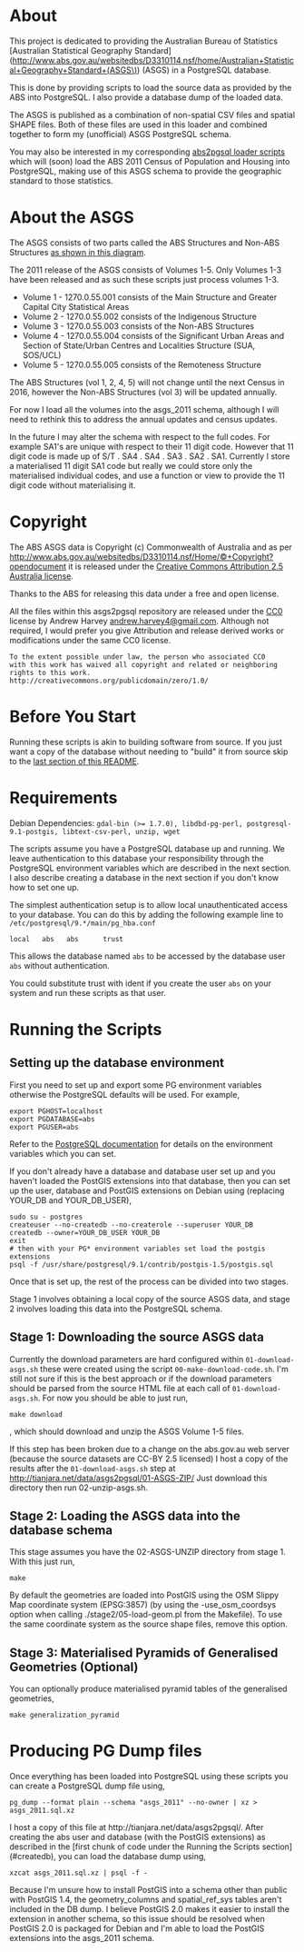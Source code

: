 About
=======
This project is dedicated to providing the Australian Bureau of Statistics
[Australian Statistical Geography Standard](http://www.abs.gov.au/websitedbs/D3310114.nsf/home/Australian+Statistical+Geography+Standard+(ASGS\))
(ASGS) in a PostgreSQL database.

This is done by providing scripts to load the source data as provided by
the ABS into PostgreSQL. I also provide a database dump of the loaded data.

The ASGS is published as a combination of non-spatial CSV files and
spatial SHAPE files. Both of these files are used in this loader and
combined together to form my (unofficial) ASGS PostgreSQL schema.

You may also be interested in my corresponding [abs2pgsql loader scripts](https://github.com/andrewharvey/abs2pgsql)
which will (soon) load the ABS 2011 Census of Population and Housing into
PostgreSQL, making use of this ASGS schema to provide the geographic
standard to those statistics.

About the ASGS
=======
The ASGS consists of two parts called the ABS Structures and Non-ABS
Structures [as shown in this diagram](http://www.abs.gov.au/websitedbs/D3310114.nsf/4a256353001af3ed4b2562bb00121564/c453c497aadde71cca2576d300026a38/$FILE/ASGS%20Structure%20and%20Summary.pdf).

The 2011 release of the ASGS consists of Volumes 1-5. Only Volumes 1-3
have been released and as such these scripts just process volumes 1-3.

* Volume 1 - 1270.0.55.001 consists of the Main Structure and Greater Capital City Statistical Areas
* Volume 2 - 1270.0.55.002 consists of the Indigenous Structure
* Volume 3 - 1270.0.55.003 consists of the Non-ABS Structures
* Volume 4 - 1270.0.55.004 consists of the Significant Urban Areas and Section of State/Urban Centres and Localities Structure (SUA, SOS/UCL)
* Volume 5 - 1270.0.55.005 consists of the Remoteness Structure

The ABS Structures (vol 1, 2, 4, 5) will not change until the next Census
in 2016, however the Non-ABS Structures (vol 3) will be updated annually.

For now I load all the volumes into the asgs_2011 schema, although I will
need to rethink this to address the annual updates and census updates.

In the future I may alter the schema with respect to the full codes. For
example SA1's are unique with respect to their 11 digit code. However
that 11 digit code is made up of S/T . SA4 . SA4 . SA3 . SA2 . SA1.
Currently I store a materialised 11 digit SA1 code but really we could
store only the materialised individual codes, and use a function or view
to provide the 11 digit code without materialising it.

Copyright
=======
The ABS ASGS data is Copyright (c) Commonwealth of Australia and as per 
http://www.abs.gov.au/websitedbs/D3310114.nsf/Home/©+Copyright?opendocument
it is released under the [Creative Commons Attribution 2.5 Australia license](http://creativecommons.org/licenses/by/2.5/au/).

Thanks to the ABS for releasing this data under a free and open license.

All the files within this asgs2pgsql repository are released under the
[CC0](http://creativecommons.org/publicdomain/zero/1.0/) license by
Andrew Harvey <andrew.harvey4@gmail.com>. Although not required, I would prefer
you give Attribution and release derived works or modifications under the same
CC0 license.

    To the extent possible under law, the person who associated CC0
    with this work has waived all copyright and related or neighboring
    rights to this work.
    http://creativecommons.org/publicdomain/zero/1.0/

Before You Start
=======
Running these scripts is akin to building software from source. If you just
want a copy of the database without needing to "build" it from source skip to
the [last section of this README](#prebuilt_dump).

Requirements
=======
Debian Dependencies: `gdal-bin (>= 1.7.0), libdbd-pg-perl,
  postgresql-9.1-postgis, libtext-csv-perl, unzip, wget`

The scripts assume you have a PostgreSQL database up and running. We leave
authentication to this database your responsibility through the PostgreSQL
environment variables which are described in the next section. I also describe
creating a database in the next section if you don't know how to set one up.

The simplest authentication setup is to allow local unauthenticated access to
your database. You can do this by adding the following example line to
`/etc/postgresql/9.*/main/pg_hba.conf`

    local   abs   abs      trust

This allows the database named `abs` to be accessed by the database user `abs`
without authentication.

You could substitute trust with ident if you create the user `abs` on your
system and run these scripts as that user.

Running the Scripts
===================
Setting up the database environment
-------------------------------------
First you need to set up and export some PG environment variables otherwise the
PostgreSQL defaults will be used. For example,

    export PGHOST=localhost
    export PGDATABASE=abs
    export PGUSER=abs

Refer to the [PostgreSQL documentation](http://www.postgresql.org/docs/current/static/libpq-envars.html)
for details on the environment variables which you can set.

If you don't already have a database and database user set up and you haven't
loaded the PostGIS extensions into that database, then you can set up the user,
database and PostGIS extensions on Debian using (replacing YOUR_DB and YOUR_DB_USER),

    sudo su - postgres
    createuser --no-createdb --no-createrole --superuser YOUR_DB
    createdb --owner=YOUR_DB_USER YOUR_DB
    exit
    # then with your PG* environment variables set load the postgis extensions
    psql -f /usr/share/postgresql/9.1/contrib/postgis-1.5/postgis.sql

Once that is set up, the rest of the process can be divided into two stages.

Stage 1 involves obtaining a local copy of the source ASGS data, and stage 2
involves loading this data into the PostgreSQL schema.

Stage 1: Downloading the source ASGS data
-------------------------------------
Currently the download parameters are hard configured within `01-download-asgs.sh`
these were created using the script `00-make-download-code.sh`. I'm still not sure
if this is the best approach or if the download parameters should be parsed from
the source HTML file at each call of `01-download-asgs.sh`. For now you should be
able to just run,

    make download

, which should download and unzip the ASGS Volume 1-5 files.

If this step has been broken due to a change on the abs.gov.au web server
(because the source datasets are CC-BY 2.5 licensed) I host a copy of the results
after the `01-download-asgs.sh` step at http://tianjara.net/data/asgs2pgsql/01-ASGS-ZIP/
Just download this directory then run 02-unzip-asgs.sh.

Stage 2: Loading the ASGS data into the database schema
-------------------------------------
This stage assumes you have the 02-ASGS-UNZIP directory from stage 1. With this
just run,

    make

By default the geometries are loaded into PostGIS using the OSM Slippy Map
coordinate system (EPSG:3857) (by using the -use_osm_coordsys option when 
calling ./stage2/05-load-geom.pl from the Makefile). To use the same coordinate
system as the source shape files, remove this option.

Stage 3: Materialised Pyramids of Generalised Geometries (Optional)
-------------------------------------
You can optionally produce materialised pyramid tables of the generalised geometries,

    make generalization_pyramid

Producing PG Dump files
=======
Once everything has been loaded into PostgreSQL using these scripts you can
create a PostgreSQL dump file using,

    pg_dump --format plain --schema "asgs_2011" --no-owner | xz > asgs_2011.sql.xz

<a id="prebuilt_dump"/>
I host a copy of this file at http://tianjara.net/data/asgs2pgsql/. After
creating the abs user and database (with the PostGIS extensions) as described
in the [first chunk of code under the Running the Scripts section](#createdb),
you can load the database dump using,

    xzcat asgs_2011.sql.xz | psql -f -

Because I'm unsure how to install PostGIS into a schema other than public with
PostGIS 1.4, the geometry_columns and spatial_ref_sys tables aren't included in
the DB dump. I believe PostGIS 2.0 makes it easier to install the extension in
another schema, so this issue should be resolved when PostGIS 2.0 is packaged
for Debian and I'm able to load the PostGIS extensions into the asgs_2011
schema.
